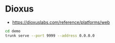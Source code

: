 # Dioxus

- https://dioxuslabs.com/reference/platforms/web

```bash
cd demo
trunk serve --port 9999 --address 0.0.0.0
```